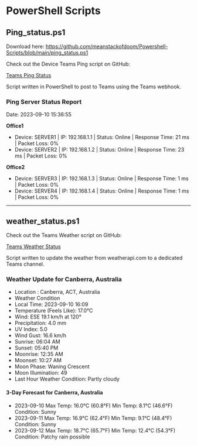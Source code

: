 # PowerShell Scripts

## Ping_status.ps1

Download here: https://github.com/meanstackofdoom/Powershell-Scripts/blob/main/ping_status.ps1

<p>Check out the Device Teams Ping script on GitHub:</p>

<a href="https://github.com/meanstackofdoom/Powershell-Scripts/blob/main/Ping_status.ps1">Teams Ping Status</a>

Script written in PowerShell to post to Teams using the Teams webhook.

### Ping Server Status Report

Date: 2023-09-10 15:36:55

**Office1**
- Device: SERVER1 | IP: 192.168.1.1 | Status: Online | Response Time: 21 ms | Packet Loss: 0%
- Device: SERVER2 | IP: 192.168.1.2 | Status: Online | Response Time: 23 ms | Packet Loss: 0%

**Office2**
- Device: SERVER3 | IP: 192.168.1.3 | Status: Online | Response Time: 1 ms | Packet Loss: 0%
- Device: SERVER4 | IP: 192.168.1.4 | Status: Online | Response Time: 1 ms | Packet Loss: 0%

---

## weather_status.ps1

<p>Check out the Teams Weather script on GitHub:</p>

<a href="https://github.com/meanstackofdoom/Powershell-Scripts/blob/main/weather_status.ps1">Teams Weather Status</a>

Script written to update the weather from weatherapi.com to a dedicated Teams channel.

### Weather Update for Canberra, Australia

- Location : Canberra, ACT, Australia<br>
- Weather Condition<br>
- Local Time: 2023-09-10 16:09<br>
- Temperature (Feels Like): 17.0°C<br>
- Wind: ESE 19.1 km/h at 120°<br>
- Precipitation: 4.0 mm<br>
- UV Index: 5.0<br>
- Wind Gust: 16.6 km/h<br>
- Sunrise: 06:04 AM<br>
- Sunset: 05:40 PM<br>
- Moonrise: 12:35 AM<br>
- Moonset: 10:27 AM<br>
- Moon Phase: Waning Crescent<br>
- Moon Illumination: 49<br>
- Last Hour Weather Condition: Partly cloudy

#### 3-Day Forecast for Canberra, Australia
- 2023-09-10 Max Temp: 16.0°C (60.8°F) Min Temp: 8.1°C (46.6°F)  Condition: Sunny<br>
- 2023-09-11 Max Temp: 16.9°C (62.4°F) Min Temp: 9.1°C (48.4°F)  Condition: Sunny<br>
- 2023-09-12 Max Temp: 18.7°C (65.7°F) Min Temp: 12.4°C (54.3°F) Condition: Patchy rain possible
